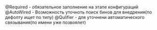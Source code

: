 @Required - обязательное заполнение на этапе конфигураций
@AutoWired - Возможность уточноть поиск бинов для внедрения(по дефолту ищет по типу)
@Qulifier - для уточнени автоматического связывания(по имени уже позвоялет)
